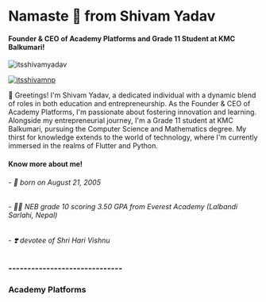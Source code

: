 <h1 align="start">Namaste 🙏 from Shivam Yadav</h1>
<h4 align="start">Founder & CEO of Academy Platforms and Grade 11 Student at KMC Balkumari!</h4>

<p align="left"> <img src="https://komarev.com/ghpvc/?username=itsshivamyadav&label=Profile%20views&color=0e75b6&style=flat" alt="itsshivamyadav" /> </p>

<p align="left"> <a href="https://twitter.com/itsshivamnp" target="blank"><img src="https://img.shields.io/twitter/follow/itsshivamnp?logo=twitter&style=for-the-badge" alt="itsshivamnp" /></a> </p>

👋 Greetings! I'm Shivam Yadav, a dedicated individual with a dynamic blend of roles in both education and entrepreneurship. As the Founder & CEO of Academy Platforms, I'm passionate about fostering innovation and learning. Alongside my entrepreneurial journey, I'm a Grade 11 student at KMC Balkumari, pursuing the Computer Science and Mathematics degree. My thirst for knowledge extends to the world of technology, where I'm currently immersed in the realms of Flutter and Python.

<h4 align="left">Know more about me!</h4>
<h6 align="left">- 👶 born on August 21, 2005</h6>
<h6 align="left">- 👨‍🎓 NEB grade 10 scoring 3.50 GPA from Everest Academy (Lalbandi Sarlahi, Nepal)</h6>
<h6 align="left">- ❣️ devotee of Shri Hari Vishnu</h6>

<h3 align="left">------------------------------</h3>
<h3 align="left">Academy Platforms</h3>

